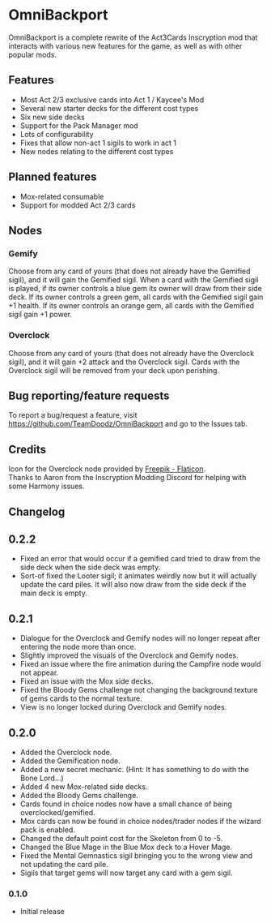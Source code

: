 # OmniBackport

OmniBackport is a complete rewrite of the Act3Cards Inscryption mod that interacts with various new features for the game, as well as with other popular mods.

## Features

* Most Act 2/3 exclusive cards into Act 1 / Kaycee's Mod
* Several new starter decks for the different cost types
* Six new side decks
* Support for the Pack Manager mod
* Lots of configurability
* Fixes that allow non-act 1 sigils to work in act 1
* New nodes relating to the different cost types

## Planned features

* Mox-related consumable
* Support for modded Act 2/3 cards

## Nodes

### Gemify
Choose from any card of yours (that does not already have the Gemified sigil), and it will gain the Gemified sigil.
When a card with the Gemified sigil is played, if its owner controls a blue gem its owner will draw from their side deck.
If its owner controls a green gem, all cards with the Gemified sigil gain +1 health.
If its owner controls an orange gem, all cards with the Gemified sigil gain +1 power.

### Overclock
Choose from any card of yours (that does not already have the Overclock sigil), and it will gain +2 attack and the Overclock sigil.
Cards with the Overclock sigil will be removed from your deck upon perishing.

## Bug reporting/feature requests
To report a bug/request a feature, visit https://github.com/TeamDoodz/OmniBackport and go to the Issues tab.

## Credits

Icon for the Overclock node provided by [Freepik - Flaticon](https://www.flaticon.com/free-icons/energy). <br/>
Thanks to Aaron from the Inscryption Modding Discord for helping with some Harmony issues.

## Changelog

## 0.2.2
- Fixed an error that would occur if a gemified card tried to draw from the side deck when the side deck was empty.
- Sort-of fixed the Looter sigil; it animates weirdly now but it will actually update the card piles. It will also now draw from the side deck if the main deck is empty.

## 0.2.1
- Dialogue for the Overclock and Gemify nodes will no longer repeat after entering the node more than once.
- Slightly improved the visuals of the Overclock and Gemify nodes.
- Fixed an issue where the fire animation during the Campfire node would not appear.
- Fixed an issue with the Mox side decks.
- Fixed the Bloody Gems challenge not changing the background texture of gems cards to the normal texture.
- View is no longer locked during Overclock and Gemify nodes.

## 0.2.0
- Added the Overclock node.
- Added the Gemification node.
- Added a new secret mechanic. (Hint: It has something to do with the Bone Lord...)
- Added 4 new Mox-related side decks.
- Added the Bloody Gems challenge.
- Cards found in choice nodes now have a small chance of being overclocked/gemified.
- Mox cards can now be found in choice nodes/trader nodes if the wizard pack is enabled.
- Changed the default point cost for the Skeleton from 0 to -5.
- Changed the Blue Mage in the Blue Mox deck to a Hover Mage.
- Fixed the Mental Gemnastics sigil bringing you to the wrong view and not updating the card pile.
- Sigils that target gems will now target any card with a gem sigil.

### 0.1.0
- Initial release